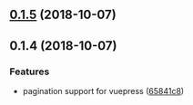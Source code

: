 <a name="0.1.5"></a>
## [0.1.5](https://github.com/Yubisaki/vuepress-plugin-pagination/compare/v0.1.4...v0.1.5) (2018-10-07)



<a name="0.1.4"></a>
## 0.1.4 (2018-10-07)


### Features

* pagination support for vuepress ([65841c8](https://github.com/Yubisaki/vuepress-plugin-pagination/commit/65841c8))




